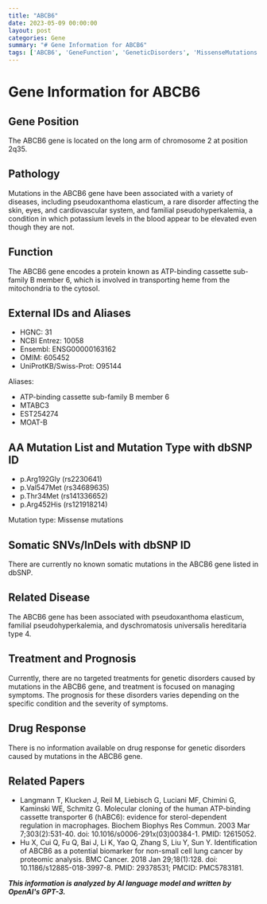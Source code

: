 ```yaml
---
title: "ABCB6"
date: 2023-05-09 00:00:00
layout: post
categories: Gene
summary: "# Gene Information for ABCB6"
tags: ['ABCB6', 'GeneFunction', 'GeneticDisorders', 'MissenseMutations', 'PseudoxanthomaElasticum', 'FamilialPseudohyperkalemia', 'DyschromatosisUniversalisHereditaria', 'Prognosis']
---
```


# Gene Information for ABCB6

## Gene Position
The ABCB6 gene is located on the long arm of chromosome 2 at position 2q35.

## Pathology
Mutations in the ABCB6 gene have been associated with a variety of diseases, including pseudoxanthoma elasticum, a rare disorder affecting the skin, eyes, and cardiovascular system, and familial pseudohyperkalemia, a condition in which potassium levels in the blood appear to be elevated even though they are not.

## Function
The ABCB6 gene encodes a protein known as ATP-binding cassette sub-family B member 6, which is involved in transporting heme from the mitochondria to the cytosol.

## External IDs and Aliases
- HGNC: 31
- NCBI Entrez: 10058
- Ensembl: ENSG00000163162
- OMIM: 605452
- UniProtKB/Swiss-Prot: O95144

Aliases:
- ATP-binding cassette sub-family B member 6
- MTABC3
- EST254274
- MOAT-B

## AA Mutation List and Mutation Type with dbSNP ID
- p.Arg192Gly (rs2230641)
- p.Val547Met (rs34689635)
- p.Thr34Met (rs141336652)
- p.Arg452His (rs121918214)

Mutation type: Missense mutations

## Somatic SNVs/InDels with dbSNP ID
There are currently no known somatic mutations in the ABCB6 gene listed in dbSNP.

## Related Disease
The ABCB6 gene has been associated with pseudoxanthoma elasticum, familial pseudohyperkalemia, and dyschromatosis universalis hereditaria type 4.

## Treatment and Prognosis
Currently, there are no targeted treatments for genetic disorders caused by mutations in the ABCB6 gene, and treatment is focused on managing symptoms. The prognosis for these disorders varies depending on the specific condition and the severity of symptoms.

## Drug Response
There is no information available on drug response for genetic disorders caused by mutations in the ABCB6 gene.

## Related Papers
- Langmann T, Klucken J, Reil M, Liebisch G, Luciani MF, Chimini G, Kaminski WE, Schmitz G. Molecular cloning of the human ATP-binding cassette transporter 6 (hABC6): evidence for sterol-dependent regulation in macrophages. Biochem Biophys Res Commun. 2003 Mar 7;303(2):531-40. doi: 10.1016/s0006-291x(03)00384-1. PMID: 12615052.
- Hu X, Cui Q, Fu Q, Bai J, Li K, Yao Q, Zhang S, Liu Y, Sun Y. Identification of ABCB6 as a potential biomarker for non-small cell lung cancer by proteomic analysis. BMC Cancer. 2018 Jan 29;18(1):128. doi: 10.1186/s12885-018-3997-8. PMID: 29378531; PMCID: PMC5783181.

**_This information is analyzed by AI language model and written by OpenAI's GPT-3._**